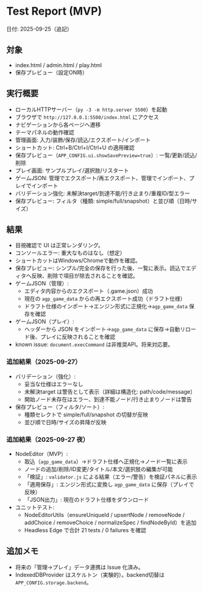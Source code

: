# Test Report (MVP)

日付: 2025-09-25（追記）

## 対象
- index.html / admin.html / play.html
- 保存プレビュー（設定ON時）

## 実行概要
- ローカルHTTPサーバー（`py -3 -m http.server 5500`）を起動
- ブラウザで `http://127.0.0.1:5500/index.html` にアクセス
- ナビゲーションから各ページへ遷移
- テーマパネルの動作確認
- 管理画面: 入力/装飾/保存/読込/エクスポート/インポート
- ショートカット: Ctrl+B/Ctrl+I/Ctrl+U の適用確認
- 保存プレビュー（`APP_CONFIG.ui.showSavePreview=true`）: 一覧/更新/読込/削除
- プレイ画面: サンプルプレイ/選択肢/リスタート
 - ゲームJSON: 管理でエクスポート/再エクスポート、管理でインポート、プレイでインポート
 - バリデーション強化: 未解決target/到達不能/行き止まり/重複ID/型エラー
 - 保存プレビュー: フィルタ（種類: simple/full/snapshot）と並び順（日時/サイズ）

## 結果
- 目視確認で UI は正常レンダリング。
- コンソールエラー: 重大なものはなし（想定）
- ショートカットはWindows/Chromeで動作を確認。
- 保存プレビュー: シンプル/完全の保存を行った後、一覧に表示。読込でエディタへ反映、削除で項目が除去されることを確認。
- ゲームJSON（管理）:
  - エディタ内容からのエクスポート（.game.json）成功
  - 現在の `agp_game_data` からの再エクスポート成功（ドラフト仕様）
  - ドラフト仕様のインポート→エンジン形式に正規化→`agp_game_data` 保存を確認
- ゲームJSON（プレイ）:
  - ヘッダーから JSON をインポート→`agp_game_data` に保存→自動リロード後、プレイに反映されることを確認
- known issue: `document.execCommand` は非推奨API。将来対応要。

### 追加結果（2025-09-27）
- バリデーション（強化）:
  - 妥当な仕様はエラーなし
  - 未解決target は警告として表示（詳細は構造化: path/code/message）
  - 開始ノード未存在はエラー、到達不能ノード/行き止まりノードは警告
- 保存プレビュー（フィルタ/ソート）:
  - 種類セレクトで simple/full/snapshot の切替が反映
  - 並び順で日時/サイズの昇降が反映

### 追加結果（2025-09-27 夜）
- NodeEditor（MVP）:
  - 取込（`agp_game_data`）→ドラフト仕様へ正規化→ノード一覧に表示
  - ノードの追加/削除/ID変更/タイトル/本文/選択肢の編集が可能
  - 「検証」: `validator.js` による結果（エラー/警告）を検証パネルに表示
  - 「適用保存」: エンジン形式に変換し `agp_game_data` に保存（プレイで反映）
  - 「JSON出力」: 現在のドラフト仕様をダウンロード
- ユニットテスト:
  - NodeEditorUtils（ensureUniqueId / upsertNode / removeNode / addChoice / removeChoice / normalizeSpec / findNodeById）を追加
  - Headless Edge で合計 21 tests / 0 failures を確認

## 追加メモ
- 将来の「管理→プレイ」データ連携は Issue 化済み。
- IndexedDBProvider はスケルトン（実験的）。backend切替は `APP_CONFIG.storage.backend`。
